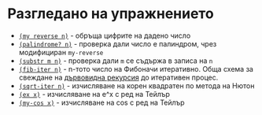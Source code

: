 Разгледано на упражнението
==========================

* [`(my reverse n)`](01reverse.scm) - обръща цифрите на дадено число
* [`(palindrome? n)`](02palindrome.scm) - проверка дали число е палиндром, чрез модифициран `my-reverse`
* [`(substr m n)`](03substr.scm) - проверка дали `m` се съдържа в записа на `n`
* [`(fib-iter n)`](04fib-iter.scm) - n-тото число на Фибоначи итеративно. Обща схема за свеждане на [дървовидна рекурсия](https://mitpress.mit.edu/sicp/chapter1/node13.html) до итеративен процес.
* [`(sqrt-iter n)`](05sqrt.scm) - изчисляване на корен квадратен по метода на Нютон
* [`(ex x)`](06ex.scm) - изчисляване на e^x с ред на Тейлър
* [`(my-cos x)`](07cos.scm) - изчисляване на cos с ред на Тейлър
